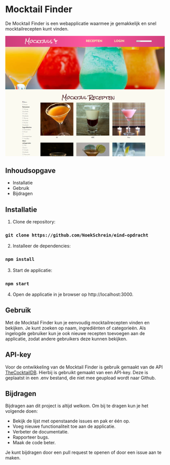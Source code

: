 # Mocktail Finder
De Mocktail Finder is een webapplicatie waarmee je gemakkelijk en snel mocktailrecepten kunt vinden.

![img.png](img.png)

## Inhoudsopgave
- Installatie
- Gebruik
- Bijdragen

## Installatie
1. Clone de repository:

### `git clone https://github.com/NoekSchrein/eind-opdracht`

2. Installeer de dependencies:

### `npm install`

3. Start de applicatie:

### `npm start`

4. Open de applicatie in je browser op http://localhost:3000.


## Gebruik
Met de Mocktail Finder kun je eenvoudig mocktailrecepten vinden en bekijken. Je kunt zoeken op naam, ingrediënten of categorieën. Als ingelogde gebruiker kun je ook nieuwe recepten toevoegen aan de applicatie, zodat andere gebruikers deze kunnen bekijken.

## API-key 
Voor de ontwikkeling van de Mocktail Finder is gebruik gemaakt van de API [ TheCocktailDB](https://www.thecocktaildb.com/). Hierbij is gebruikt gemaakt van een API-key. Deze is geplaatst in een .env bestand, die niet mee geupload wordt naar Github.

## Bijdragen
Bijdragen aan dit project is altijd welkom. Om bij te dragen kun je het volgende doen:

- Bekijk de lijst met openstaande issues en pak er één op.
- Voeg nieuwe functionaliteit toe aan de applicatie.
- Verbeter de documentatie.
- Rapporteer bugs.
- Maak de code beter.

Je kunt bijdragen door een pull request te openen of door een issue aan te maken.